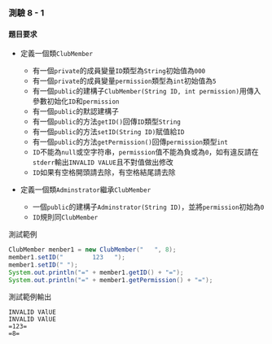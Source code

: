 ### 測驗 8 - 1

#### 題目要求
 - 定義一個類`ClubMember`
   - 有一個`private`的成員變量`ID`類型為`String`初始值為`000`
   - 有一個`private`的成員變量`permission`類型為`int`初始值為`5`
   - 有一個`public`的建構子`ClubMember(String ID, int permission)`用傳入參數初始化`ID`和`permission`
   - 有一個`public`的默認建構子
   - 有一個`public`的方法`getID()`回傳`ID`類型`String`
   - 有一個`public`的方法`setID(String ID)`賦值給`ID`
   - 有一個`public`的方法`getPermission()`回傳`permission`類型`int`
   - `ID`不能為`null`或空字符串，`permission`值不能為負或為`0`，如有違反請在`stderr`輸出`INVALID VALUE`且不對值做出修改
   - `ID`如果有空格開頭請去除，有空格結尾請去除

 - 定義一個類`Adminstrator`繼承`ClubMember`
   - 一個`public`的建構子`Adminstrator(String ID)`，並將`permission`初始為`0`
   - `ID`規則同`ClubMember`

測試範例
```java
ClubMember menber1 = new ClubMember("   ", 8);
member1.setID("        123   ");
member1.setID(" ");
System.out.println("=" + member1.getID() + "=");
System.out.println("=" + member1.getPermission() + "=");
```
測試範例輸出
```
INVALID VAlUE
INVALID VAlUE
=123=
=8=
```